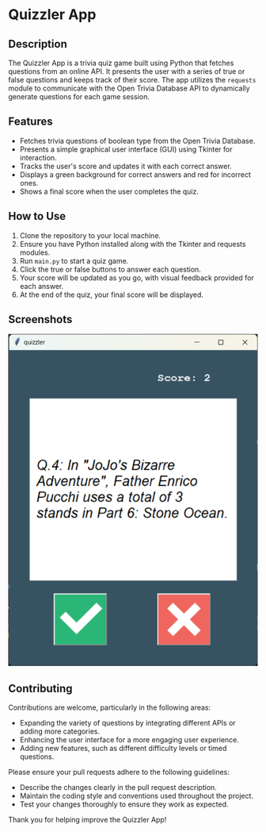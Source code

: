 # Quizzler App

## Description
The Quizzler App is a trivia quiz game built using Python that fetches questions from an online API. It presents the user with a series of true or false questions and keeps track of their score. The app utilizes the `requests` module to communicate with the Open Trivia Database API to dynamically generate questions for each game session.

## Features
- Fetches trivia questions of boolean type from the Open Trivia Database.
- Presents a simple graphical user interface (GUI) using Tkinter for interaction.
- Tracks the user's score and updates it with each correct answer.
- Displays a green background for correct answers and red for incorrect ones.
- Shows a final score when the user completes the quiz.

## How to Use
1. Clone the repository to your local machine.
2. Ensure you have Python installed along with the Tkinter and requests modules.
3. Run `main.py` to start a quiz game.
4. Click the true or false buttons to answer each question.
5. Your score will be updated as you go, with visual feedback provided for each answer.
6. At the end of the quiz, your final score will be displayed.

## Screenshots
![Quizzler Gameplay](screenshots/game_play.png)

## Contributing
Contributions are welcome, particularly in the following areas:
- Expanding the variety of questions by integrating different APIs or adding more categories.
- Enhancing the user interface for a more engaging user experience.
- Adding new features, such as different difficulty levels or timed questions.

Please ensure your pull requests adhere to the following guidelines:
- Describe the changes clearly in the pull request description.
- Maintain the coding style and conventions used throughout the project.
- Test your changes thoroughly to ensure they work as expected.

Thank you for helping improve the Quizzler App!
